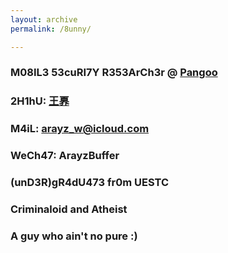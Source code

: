 ```yaml
---
layout: archive 
permalink: /8unny/

---
```


### M08IL3 53cuRI7Y R353ArCh3r @ [Pangoo](http://www.pwnzen.com)

### 2H1hU: [王奡](https://www.zhihu.com/people/wang-ao-80-76)

### M4iL: arayz_w@icloud.com

### WeCh47: ArayzBuffer

### (unD3R)gR4dU473 fr0m UESTC

### Criminaloid and Atheist

### A guy who ain't no pure :)

